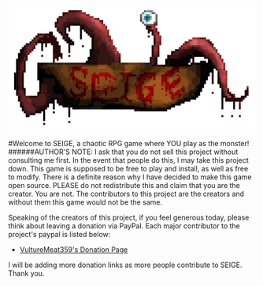 ![alt text](https://github.com/VultureMeat359/SEIGE/blob/master/ReadMe%20Assets/README%20ART%20%231.png)


#Welcome to SEIGE, a chaotic RPG game where YOU play as the monster!
######AUTHOR'S NOTE:
I ask that you do not sell this project without consulting me first. In the event that people do this, I may take this project down. This game is supposed to be free to play and install, as well as free to modify. There is a definite reason why I have decided to make this game open source. PLEASE do not redistribute this and claim that you are the creator. You are not. The contributors to this project are the creators and without them this game would not be the same.

Speaking of the creators of this project, if you feel generous today, please think about leaving a donation via PayPal.
Each major contributor to the project's paypal is listed below:

- [VultureMeat359's Donation Page](https://www.paypal.com/cgi-bin/webscr?cmd=_donations&business=VANPNUCA36CEQ&currency_code=USD&source=url)

I will be adding more donation links as more people contribute to SEIGE.
Thank you.

